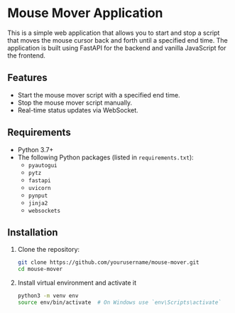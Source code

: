 # Mouse Mover Application

This is a simple web application that allows you to start and stop a script that moves the mouse cursor back and forth until a specified end time. The application is built using FastAPI for the backend and vanilla JavaScript for the frontend.

## Features

- Start the mouse mover script with a specified end time.
- Stop the mouse mover script manually.
- Real-time status updates via WebSocket.

## Requirements

- Python 3.7+
- The following Python packages (listed in `requirements.txt`):
  - `pyautogui`
  - `pytz`
  - `fastapi`
  - `uvicorn`
  - `pynput`
  - `jinja2`
  - `websockets`

## Installation

1. Clone the repository:
   ```sh
   git clone https://github.com/yourusername/mouse-mover.git
   cd mouse-mover

2. Install virtual environment and activate it
    ```sh
    python3 -m venv env
    source env/bin/activate  # On Windows use `env\Scripts\activate`